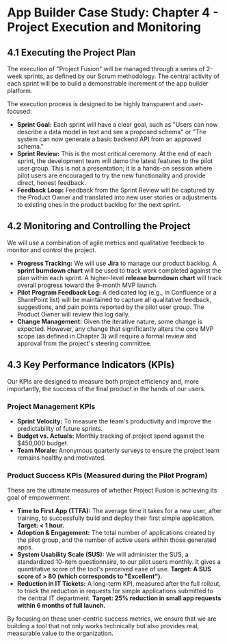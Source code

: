 # App Builder Case Study: Chapter 4 - Project Execution and Monitoring

## 4.1 Executing the Project Plan

The execution of "Project Fusion" will be managed through a series of 2-week sprints, as defined by our Scrum methodology. The central activity of each sprint will be to build a demonstrable increment of the app builder platform.

The execution process is designed to be highly transparent and user-focused:
-   **Sprint Goal:** Each sprint will have a clear goal, such as "Users can now describe a data model in text and see a proposed schema" or "The system can now generate a basic backend API from an approved schema."
-   **Sprint Review:** This is the most critical ceremony. At the end of each sprint, the development team will demo the latest features to the pilot user group. This is not a presentation; it is a hands-on session where pilot users are encouraged to try the new functionality and provide direct, honest feedback.
-   **Feedback Loop:** Feedback from the Sprint Review will be captured by the Product Owner and translated into new user stories or adjustments to existing ones in the product backlog for the next sprint.

## 4.2 Monitoring and Controlling the Project

We will use a combination of agile metrics and qualitative feedback to monitor and control the project.
-   **Progress Tracking:** We will use **Jira** to manage our product backlog. A **sprint burndown chart** will be used to track work completed against the plan within each sprint. A higher-level **release burndown chart** will track overall progress toward the 9-month MVP launch.
-   **Pilot Program Feedback Log:** A dedicated log (e.g., in Confluence or a SharePoint list) will be maintained to capture all qualitative feedback, suggestions, and pain points reported by the pilot user group. The Product Owner will review this log daily.
-   **Change Management:** Given the iterative nature, some change is expected. However, any change that significantly alters the core MVP scope (as defined in Chapter 3) will require a formal review and approval from the project's steering committee.

## 4.3 Key Performance Indicators (KPIs)

Our KPIs are designed to measure both project efficiency and, more importantly, the success of the final product in the hands of our users.

### Project Management KPIs

-   **Sprint Velocity:** To measure the team's productivity and improve the predictability of future sprints.
-   **Budget vs. Actuals:** Monthly tracking of project spend against the $450,000 budget.
-   **Team Morale:** Anonymous quarterly surveys to ensure the project team remains healthy and motivated.

### Product Success KPIs (Measured during the Pilot Program)

These are the ultimate measures of whether Project Fusion is achieving its goal of empowerment.
-   **Time to First App (TTFA):** The average time it takes for a new user, after training, to successfully build and deploy their first simple application. **Target: < 1 hour.**
-   **Adoption & Engagement:** The total number of applications created by the pilot group, and the number of active users within those generated apps.
-   **System Usability Scale (SUS):** We will administer the SUS, a standardized 10-item questionnaire, to our pilot users monthly. It gives a quantitative score of the tool's perceived ease of use. **Target: A SUS score of > 80 (which corresponds to "Excellent").**
-   **Reduction in IT Tickets:** A long-term KPI, measured after the full rollout, to track the reduction in requests for simple applications submitted to the central IT department. **Target: 25% reduction in small app requests within 6 months of full launch.**

By focusing on these user-centric success metrics, we ensure that we are building a tool that not only works technically but also provides real, measurable value to the organization.
